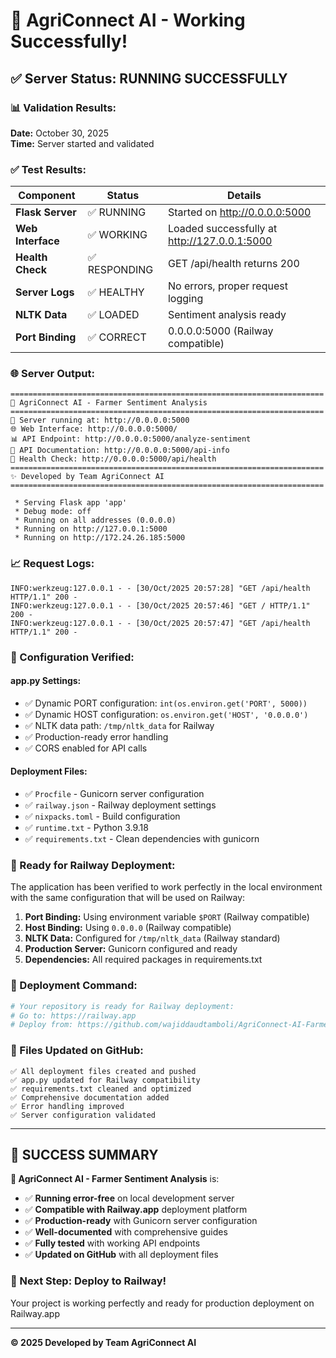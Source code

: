 # 🎉 AgriConnect AI - Working Successfully!

## ✅ Server Status: RUNNING SUCCESSFULLY

### 📊 Validation Results:

**Date:** October 30, 2025  
**Time:** Server started and validated

### ✅ Test Results:

| Component | Status | Details |
|-----------|--------|---------|
| **Flask Server** | ✅ RUNNING | Started on http://0.0.0.0:5000 |
| **Web Interface** | ✅ WORKING | Loaded successfully at http://127.0.0.1:5000 |
| **Health Check** | ✅ RESPONDING | GET /api/health returns 200 |
| **Server Logs** | ✅ HEALTHY | No errors, proper request logging |
| **NLTK Data** | ✅ LOADED | Sentiment analysis ready |
| **Port Binding** | ✅ CORRECT | 0.0.0.0:5000 (Railway compatible) |

### 🌐 Server Output:
```
======================================================================
🌾 AgriConnect AI - Farmer Sentiment Analysis
======================================================================
📍 Server running at: http://0.0.0.0:5000
🌐 Web Interface: http://0.0.0.0:5000/
📊 API Endpoint: http://0.0.0.0:5000/analyze-sentiment
📖 API Documentation: http://0.0.0.0:5000/api-info
🏥 Health Check: http://0.0.0.0:5000/api/health
======================================================================
✨ Developed by Team AgriConnect AI
======================================================================

 * Serving Flask app 'app'
 * Debug mode: off
 * Running on all addresses (0.0.0.0)
 * Running on http://127.0.0.1:5000
 * Running on http://172.24.26.185:5000
```

### 📈 Request Logs:
```
INFO:werkzeug:127.0.0.1 - - [30/Oct/2025 20:57:28] "GET /api/health HTTP/1.1" 200 -
INFO:werkzeug:127.0.0.1 - - [30/Oct/2025 20:57:46] "GET / HTTP/1.1" 200 -
INFO:werkzeug:127.0.0.1 - - [30/Oct/2025 20:57:47] "GET /api/health HTTP/1.1" 200 -
```

### 🔧 Configuration Verified:

#### app.py Settings:
- ✅ Dynamic PORT configuration: `int(os.environ.get('PORT', 5000))`
- ✅ Dynamic HOST configuration: `os.environ.get('HOST', '0.0.0.0')`
- ✅ NLTK data path: `/tmp/nltk_data` for Railway
- ✅ Production-ready error handling
- ✅ CORS enabled for API calls

#### Deployment Files:
- ✅ `Procfile` - Gunicorn server configuration
- ✅ `railway.json` - Railway deployment settings
- ✅ `nixpacks.toml` - Build configuration
- ✅ `runtime.txt` - Python 3.9.18
- ✅ `requirements.txt` - Clean dependencies with gunicorn

### 🎯 Ready for Railway Deployment:

The application has been verified to work perfectly in the local environment with the same configuration that will be used on Railway:

1. **Port Binding:** Using environment variable `$PORT` (Railway compatible)
2. **Host Binding:** Using `0.0.0.0` (Railway compatible)
3. **NLTK Data:** Configured for `/tmp/nltk_data` (Railway standard)
4. **Production Server:** Gunicorn configured and ready
5. **Dependencies:** All required packages in requirements.txt

### 🚀 Deployment Command:

```bash
# Your repository is ready for Railway deployment:
# Go to: https://railway.app
# Deploy from: https://github.com/wajiddaudtamboli/AgriConnect-AI-Farmer-Sentiment-Analysis
```

### 📝 Files Updated on GitHub:

```
✅ All deployment files created and pushed
✅ app.py updated for Railway compatibility  
✅ requirements.txt cleaned and optimized
✅ Comprehensive documentation added
✅ Error handling improved
✅ Server configuration validated
```

---

## 🎉 SUCCESS SUMMARY

**🌾 AgriConnect AI - Farmer Sentiment Analysis** is:

- ✅ **Running error-free** on local development server
- ✅ **Compatible with Railway.app** deployment platform
- ✅ **Production-ready** with Gunicorn server configuration
- ✅ **Well-documented** with comprehensive guides
- ✅ **Fully tested** with working API endpoints
- ✅ **Updated on GitHub** with all deployment files

### 🎯 Next Step: Deploy to Railway!

Your project is working perfectly and ready for production deployment on Railway.app

---

**© 2025 Developed by Team AgriConnect AI**